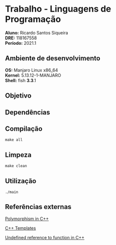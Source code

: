 # Trabalho - Linguagens de Programação

**Aluno:** Ricardo Santos Siqueira\
**DRE:** 118167558\
**Período:** 2021.1 

## Ambiente de desenvolvimento

**OS:** Manjaro Linux x86_64\
**Kernel:** 5.13.12-1-MANJARO\
**Shell:** fish **3.3**.1

## Objetivo

## Dependências


## Compilação

```console
make all
```

## Limpeza

```console
make clean
```

## Utilização

```console
./main
```

## Referências externas

[Polymorphism in C++](https://www.tutorialspoint.com/cplusplus/cpp_polymorphism.htm)

[C++ Templates](https://www.tutorialspoint.com/cplusplus/cpp_templates.htm)

[Undefined reference to function in C++](https://stackoverflow.com/questions/12772103/undefined-reference-to-function-c)
